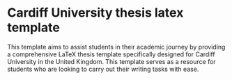 # Cardiff University thesis latex template
This template aims to assist students in their academic journey by providing a comprehensive LaTeX thesis template specifically designed for Cardiff University in the United Kingdom. This template serves as a resource for students who are looking to carry out their writing tasks with ease.
